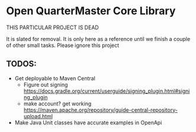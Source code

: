 # Open QuarterMaster Core Library


THIS PARTICULAR PROJECT IS DEAD

It is slated for removal. It is only here as a reference until we finish a couple of other small tasks. Please ignore this project


## TODOS:

- Get deployable to Maven Central
    - Figure out signing https://docs.gradle.org/current/userguide/signing_plugin.html#signing_plugin
    - make account? get working https://maven.apache.org/repository/guide-central-repository-upload.html
- Make Java Unit classes have accurate examples in OpenApi

